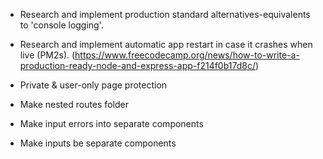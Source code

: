 - Research and implement production standard alternatives-equivalents to 'console logging'.
- Research and implement automatic app restart in case it crashes when live (PM2s). (https://www.freecodecamp.org/news/how-to-write-a-production-ready-node-and-express-app-f214f0b17d8c/)
- Private & user-only page protection

- Make nested routes folder
- Make input errors into separate components
- Make inputs be separate components